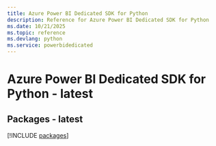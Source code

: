 ```yaml
---
title: Azure Power BI Dedicated SDK for Python
description: Reference for Azure Power BI Dedicated SDK for Python
ms.date: 10/21/2025
ms.topic: reference
ms.devlang: python
ms.service: powerbidedicated
---
```

# Azure Power BI Dedicated SDK for Python - latest
## Packages - latest
[!INCLUDE [packages](power-bi-dedicated-index.md)]